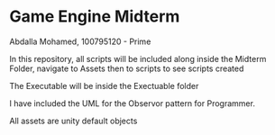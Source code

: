 # Game Engine Midterm
 
Abdalla Mohamed, 100795120 - Prime

In this repository, all scripts will be included along inside the Midterm Folder, navigate to Assets then to scripts to see scripts created

The Executable will be inside the Exectuable folder

I have included the UML for the Observor pattern for Programmer.

All assets are unity default objects
